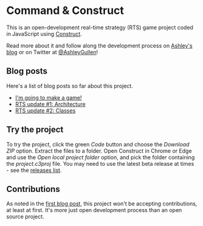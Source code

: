 # Command & Construct

This is an open-development real-time strategy (RTS) game project coded in JavaScript using [Construct](https://www.construct.net/).

Read more about it and follow along the development process on [Ashley's blog](https://www.construct.net/en/blogs/ashleys-blog-2) or on Twitter at [@AshleyGullen](https://www.twitter.com/AshleyGullen)!

## Blog posts

Here's a list of blog posts so far about this project.

- [I'm going to make a game!](https://www.construct.net/en/blogs/ashleys-blog-2/im-going-game-1596)
- [RTS update #1: Architecture](https://www.construct.net/en/blogs/ashleys-blog-2/rts-update-architecture-1597)
- [RTS update #2: Classes](https://www.construct.net/en/blogs/ashleys-blog-2/rts-update-classes-1598)

## Try the project

To try the project, click the green *Code* button and choose the *Download ZIP* option. Extract the files to a folder. Open Construct in Chrome or Edge and use the *Open local project folder* option, and pick the folder containing the *project.c3proj* file. You may need to use the latest beta release at times - see the [releases list](https://www.construct.net/en/make-games/releases).

## Contributions

As noted in the [first blog post](https://www.construct.net/en/blogs/ashleys-blog-2/im-going-game-1596), this project won't be accepting contributions, at least at first. It's more just open development process than an open source project.